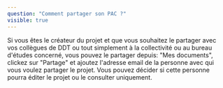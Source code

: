 ```yaml
---
question: "Comment partager son PAC ?"
visible: true
---
```

Si vous êtes le créateur du projet et que vous souhaitez le partager avec vos collègues de DDT ou tout simplement à la collectivité ou au bureau d'études concerné, vous pouvez le partager depuis: "Mes documents", clickez sur "Partage" et ajoutez l'adresse email de la personne avec qui vous voulez partager le projet. 
Vous pouvez décider si cette personne pourra éditer le projet ou le consulter uniquement. 
